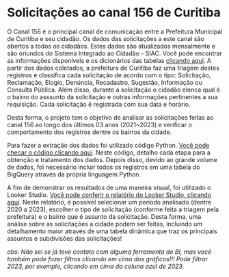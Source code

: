 # Solicitações ao canal 156 de Curitiba

O Canal 156 é o principal canal de comunicação entre a Prefeitura Municipal de Curitiba e seu cidadão. Os dados das solicitações a este canal são abertos a todos os cidadãos. Estes dados são atualizados mensalmente e são oriundos do Sistema Integrado ao Cidadão - SIAC. Você pode encontrar as informações disponíveis e os dicionários das tabelas [clicando aqui](https://www.curitiba.pr.gov.br/dadosabertos/busca/?termo=156). A partir dos dados coletados, a prefeitura de Curitiba faz uma triagem destes registros e classifica cada solicitação de acordo com o tipo: Solicitação, Reclamação, Elogio, Denúncia, Recadastro, Sugestão, Informação ou Consulta Pública. Além disso, durante a solicitação o cidadão elenca qual é o bairro do asssunto da solicitação e outras informações pertinentes a sua requisição. Cada solicitação é registrada com sua data e horário.

  
Desta forma, o projeto tem o objetivo de analisar as solicitações feitas ao canal 156 ao longo dos últimos 03 anos (2021~2023) e verificar o comportamento dos registros dentre os bairros da cidade.


Para fazer a extração dos dados foi utilizado código Python. [Você pode checar o código clicando aqui](https://github.com/FerrazThales/Curitiba156/blob/main/Importar_Dados_e_Carregar_no_meu_Drive_do_Google.ipynb). Neste código, detalho cada etapa para a obtenção e tratamento dos dados. Depois disso, devido ao grande volume de dados, foi necessário incluir todos os registros em uma tabela do BigQuery através da própria linguagem Python.

A fim de demonstrar os resultados de uma maneira visual, foi utilizado o Looker Studio. [Você pode conferir o relatório do Looker Studio, clicando aqui](https://lookerstudio.google.com/reporting/a248b98e-ce46-4132-86e8-e1a7d887c8cf). Neste relatório, é possível selecionar um período analisado (dentre 2020 a 2023), escolher o tipo de solicitação (conforme feita a triagem pela prefeitura) e o bairro que é assunto da solicitação. Desta forma, uma análise sobre as solicitações a cidade podem ser feitas, incluindo um detalhamento maior através de uma tabela dinâmica que traz os principais assuntos e subdivisões das solicitações!

*obs: Não sei se já teve contato com alguma ferramenta de BI, mas você também pode fazer filtros clicando em cima dos gráficos!!! Pode filtrar 2023, por exemplo, clicando em cima da coluna azul de 2023.*
